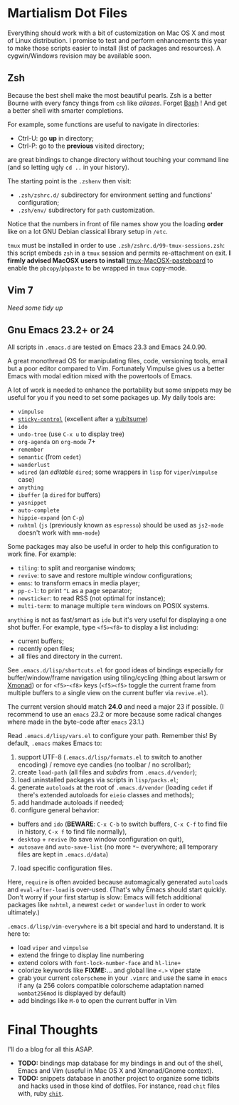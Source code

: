 Martialism Dot Files
====================

Everything should work with a bit of customization on Mac OS X and most of Linux distribution. I promise to test and perform enhancements this year to make those scripts easier to install (list of packages and resources). A cygwin/Windows revision may be available soon.

Zsh
---

Because the best shell make the most beautiful pearls. Zsh is a better Bourne with every fancy things from `csh` like *aliases*. Forget [Bash](http://www.bash2zsh.com/) ! And get a better shell with smarter completions.

For example, some functions are useful to navigate in directories:

* Ctrl-U: go **up** in directory;
* Ctrl-P: go to the **previous** visited directory;

are great bindings to change directory without touching your command line (and so letting ugly `cd ..` in your history).

The starting point is the `.zshenv` then visit:

* `.zsh/zshrc.d/` subdirectory for environment setting and functions' configuration;
* `.zsh/env/` subdirectory for `path` customization.

Notice that the numbers in front of file names show you the loading **order** like on a lot GNU Debian classical library setup in `/etc`.

`tmux` must be installed in order to use `.zsh/zshrc.d/99-tmux-sessions.zsh`: this script embeds `zsh` in a `tmux` session and permits re-attachment on exit. **I firmly advised MacOSX users to install** [tmux-MacOSX-pasteboard](https://github.com/ChrisJohnsen/tmux-MacOSX-pasteboard) to enable the `pbcopy`/`pbpaste` to be wrapped in `tmux` copy-mode.

Vim 7
-----

*Need some tidy up*

Gnu Emacs 23.2+ or 24
---------------------

All scripts in `.emacs.d` are tested on Emacs 23.3 and Emacs 24.0.90.

A great monothread OS for manipulating files, code, versioning tools, email but a poor editor compared to Vim. Fortunately Vimpulse gives us a better Emacs with modal edition mixed with the powertools of Emacs.

A lot of work is needed to enhance the portability but some snippets may be useful for you if you need to set some packages up. My daily tools are:

* `vimpulse`
* [`sticky-control`](http://www.cs.utoronto.ca/~ryanjohn/sticky-control.el) (excellent after a [yubitsume](http://en.wikipedia.org/wiki/Yubitsume))
* `ido`
* `undo-tree` (use `C-x u` to display tree)
* `org-agenda` on `org-mode` 7+
* `remember`
* `semantic` (from `cedet`)
* `wanderlust`
* `wdired` (an *editable* `dired`; some wrappers in `lisp` for `viper`/`vimpulse` case)
* `anything`
* `ibuffer` (a `dired` for buffers)
* `yasnippet`
* `auto-complete`
* `hippie-expand` (on `C-p`)
* `nxhtml` (`js` (previously known as `espresso`) should be used as `js2-mode` doesn't work with `mmm-mode`)

Some packages may also be useful in order to help this configuration to work fine. For example:

* `tiling`: to split and reorganise windows;
* `revive`: to save and restore multiple window configurations;
* `emms`: to transform emacs in media player;
* `pp-c-l`: to print `^L` as a page separator;
* `newsticker`: to read RSS (not optimal for instance);
* `multi-term`: to manage multiple `term` windows on POSIX systems.

`anything` is not as fast/smart as `ido` but it's very useful for displaying a one shot buffer. For example, type `<f5><f8>` to display a list including: 

* current buffers;
* recently open files;
* all files and directory in the current.

See `.emacs.d/lisp/shortcuts.el` for good ideas of bindings especially for buffer/window/frame navigation using tiling/cycling (thing about larswm or [Xmonad](http://xmonad.org/tour.html)) or for `<f5>`-`<f8>` keys (`<f5><f5>` toggle the current frame from multiple buffers to a single view on the current buffer via `revive.el`).

The current version should match **24.0** and need a major 23 if possible. (I recommend to use an `emacs` 23.2 or more because some radical changes where made in the byte-code after `emacs` 23.1.)

Read `.emacs.d/lisp/vars.el` to configure your path. Remember this! By default, `.emacs` makes Emacs to:

1. support UTF-8 (`.emacs.d/lisp/formats.el` to switch to another encoding) / remove eye candies (no toolbar / no scrollbar);
2. create `load-path` (all files and *subdirs* from `.emacs.d/vendor`);
3. load uninstalled packages via scripts in `lisp/packs.el`;
4. generate `autoloads` at the root of `.emacs.d/vendor` (loading `cedet` if there's extended autoloads for `eieio` classes and methods);
5. add handmade autoloads if needed;
6. configure general behavior:
  * buffers and `ido` (**BEWARE**: `C-x C-b` to switch buffers, `C-x C-f` to find file in history, `C-x f` to find file normally),
  * `desktop` + `revive` (to save window configuration on quit),
  * `autosave` and `auto-save-list` (no more `*~` everywhere; all temporary files are kept in `.emacs.d/data`)
7. load specific configuration files.

Here, `require` is often avoided because automagically generated `autoload`s and `eval-after-load` is over-used. (That's why Emacs should start quickly. Don't worry if your first startup is slow: Emacs will fetch additional packages like `nxhtml`, a newest `cedet` or `wanderlust` in order to work ultimately.)

`.emacs.d/lisp/vim-everywhere` is a bit special and hard to understand. It is here to:

* load `viper` and `vimpulse`
* extend the fringe to display line numbering
* extend colors with `font-lock-number-face` and `hl-line+`
* colorize keywords like **FIXME:**... and global line `<.>` viper state
* grab your current `colorscheme` in your `.vimrc` and use the same in `emacs` if any (a 256 colors compatible colorscheme adaptation named `wombat256mod` is displayed by default)
* add bindings like `M-0` to open the current buffer in Vim


Final Thoughts
==============

I'll do a blog for all this ASAP.

* **TODO:** bindings map database for my bindings in and out of the shell, Emacs and Vim (useful in Mac OS X and Xmonad/Gnome context).
* **TODO:** snippets database in another project to organize some tidbits and hacks used in those kind of dotfiles. For instance, read `chit` files with, ruby [`chit`](https://github.com/robin/chit).
